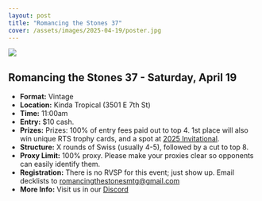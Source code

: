 ```yaml
---
layout: post
title: "Romancing the Stones 37"
cover: /assets/images/2025-04-19/poster.jpg
---
```


![]({{site.cdn_url}}/assets/images/2025-04-19/poster.jpg)

## Romancing the Stones 37 - Saturday, April 19

* **Format:** Vintage
* **Location:** Kinda Tropical (3501 E 7th St)
* **Time:** 11:00am
* **Entry:** $10 cash.
* **Prizes:** Prizes: 100% of entry fees paid out to top 4. 1st place will also win
  unique RTS trophy cards, and a spot at [2025 Invitational](/invitational).
* **Structure:** X rounds of Swiss (usually 4-5), followed by a cut to top 8.
* **Proxy Limit:** 100% proxy. Please make your proxies clear so opponents can easily
  identify them.
* **Registration:** There is no RVSP for this event; just show up.  Email decklists to
  romancingthestonesmtg@gmail.com
* **More Info:** Visit us in our [Discord](https://discord.gg/a9uKSEP5ya)

